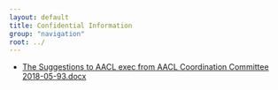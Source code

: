 ```yaml
---
layout: default
title: Confidential Information
group: "navigation"
root: ../
---
```


<ul>
  <li><a href="{{ site.baseurl }}/confidential/The_Suggestions_to_AACL_exec_from_AACL_Coordination_Committee_2018-05-93.docx">The Suggestions to AACL exec from AACL Coordination Committee 2018-05-93.docx</a></li>
</ul>

